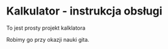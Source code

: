 # Kalkulator - instrukcja obsługi

To jest prosty projekt kalklatora

Robimy go przy okazji nauki gita.